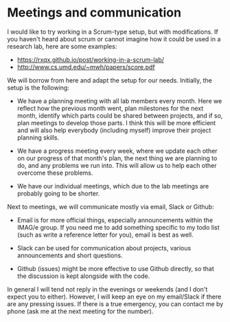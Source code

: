 # Meetings and communication

I would like to try working in a Scrum-type setup, but with modifications. If you haven't heard about scrum or cannot imagine how it could be used in a research lab, here are some examples:


* https://rxqx.github.io/post/working-in-a-scrum-lab/
* http://www.cs.umd.edu/~mwh/papers/score.pdf

We will borrow from here and adapt the setup for our needs. Initially, the setup is the following: 

* We have a planning meeting with all lab members every month. Here we reflect how the previous month went, plan milestones for the next month, identify which parts could be shared between projects, and if so, plan meetings to develop those parts. I think this will be more efficient and will also help everybody (including myself) improve their project planning skills. 
	
* We have a progress meeting every week, where we update each other on our progress of that month's plan, the next thing we are planning to do, and any problems we run into. This will allow us to help each other overcome these problems. 
	
* We have our individual meetings, which due to the lab meetings are probably going to be shorter. 


Next to meetings, we will communicate mostly via email, Slack or Github:

* Email is for more official things, especially announcements within the IMAG/e group. If you need me to add something specific to my todo list (such as write a reference letter for you), email is best as well. 

* Slack can be used for communication about projects, various announcements and short questions. 

* Github (issues) might be more effective to use Github directly, so that the discussion is kept alongside with the code. 

In general I will tend not reply in the evenings or weekends (and I don't expect you to either). However, I will keep an eye on my email/Slack if there are any pressing issues. If there is a true emergency, you can contact me by phone (ask me at the next meeting for the number). 
